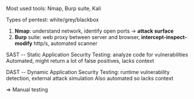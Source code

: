 Most used tools: Nmap, Burp suite, Kali

Types of pentest: white/grey/blackbox

1. **Nmap**: understand network, identify open ports $\rightarrow$ **attack surface**
2. **Burp** suite: web proxy between server and browser, **intercept-inspect-modify** http/s, automated scanner

SAST -- Static Application Security Testing: analyze code for vulnerabilities
Automated, might return a lot of false positives, lacks context

DAST -- Dynamic Application Security Testing: runtime vulnerability detection, external attack simulation
Also automated so lacks context

$\Rightarrow$ Manual testing